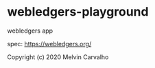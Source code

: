 # webledgers-playground

webledgers app

spec: https://webledgers.org/

Copyright (c) 2020 Melvin Carvalho
